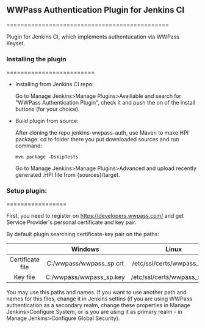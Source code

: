 ## WWPass Authentication Plugin for Jenkins CI
==============================================

Plugin for Jenkins CI, which implements authentucation via WWPass Keyset.



### Installing the plugin
=========================

* Installing from Jenkins CI repo:

  Go to Manage Jenkins>Manage Plugins>Availiable and search for "WWPass Authentication Plugin", check it and push the on of the install buttons (for your choice).
  

* Build plugin from source:

  After cloning the repo jenkins-wwpass-auth, use Maven to make HPI package:
    cd to folder there you put downloaded sources and run command:
  
    ```
    mvn package -DskipTests
    ```
    
  Go to Manage Jenkins>Manage Plugins>Advanced and upload recently generated .HPI file from {sources}/target.
  
  
### Setup plugin:
=================

First, you need to register on https://developers.wwpass.com/ and get Service Provider's personal certificate and key pair.

By default plugin searching certificate-key pair on the paths:

|                  |         Windows         |             Linux            |
|:----------------:|:-----------------------:|:----------------------------:|
| Certificate file | C:/wwpass/wwpass_sp.crt | /etc/ssl/certs/wwpass_sp.crt | 
|     Key file     | C:/wwpass/wwpass_sp.key | /etc/ssl/certs/wwpass_sp.key |

You may use this paths and names. If you want to use another path and names for this files, change it in Jenkins settins (if you are using WWPass authentication as a secondary realm, change these properties in Manage Jenkins>Configure System, or is you are using it as primary realm - in Manage Jenkins>Configure Global Security).
